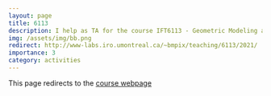 ```yaml
---
layout: page
title: 6113
description: I help as TA for the course IFT6113 - Geometric Modeling and Shape Analysis (Fall 2020, 2021)
img: /assets/img/bb.png
redirect: http://www-labs.iro.umontreal.ca/~bmpix/teaching/6113/2021/
importance: 3
category: activities
---
```


This page redirects to the [course webpage](http://www-labs.iro.umontreal.ca/~bmpix/teaching/6113/2020/)